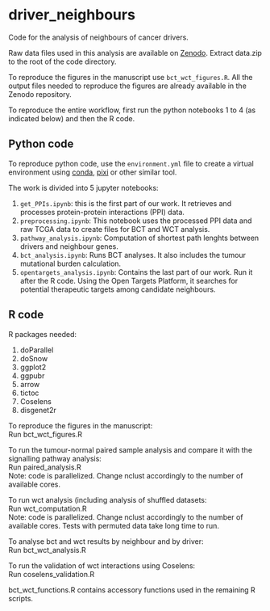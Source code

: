 # driver_neighbours
Code for the analysis of neighbours of cancer drivers.

Raw data files used in this analysis are available on [Zenodo](https://zenodo.org/records/14674267). Extract data.zip to the root of the code directory.

To reproduce the figures in the manuscript use `bct_wct_figures.R`. All the output files needed to reproduce the figures are already available in the Zenodo repository.

To reproduce the entire workflow, first run the python notebooks 1 to 4 (as indicated below) and then the R code.

## Python code
To reproduce python code, use the `environment.yml` file to create a virtual environment using [conda](https://conda.org/), [pixi](https://pixi.sh/latest/) or other similar tool. 

The work is divided into 5 jupyter notebooks:
1. `get_PPIs.ipynb`: this is the first part of our work. It retrieves and processes protein-protein interactions (PPI) data.
2. `preprocessing.ipynb`: This notebook uses the processed PPI data and raw TCGA data to create files for BCT and WCT analysis.
3. `pathway_analysis.ipynb`: Computation of shortest path lenghts between drivers and neighbour genes. 
4. `bct_analysis.ipynb`: Runs BCT analyses. It also includes the tumour mutational burden calculation. 
5. `opentargets_analysis.ipynb`: Contains the last part of our work. Run it after the R code. Using the Open Targets Platform, it searches for potential therapeutic targets among candidate neighbours.  

## R code
R packages needed:
1. doParallel
2. doSnow
3. ggplot2
4. ggpubr
5. arrow
6. tictoc
7. Coselens
8. disgenet2r<br>


To reproduce the figures in the manuscript:<br>
Run bct_wct_figures.R<br>

To run the tumour-normal paired sample analysis and compare it with the signalling pathway analysis:<br>
Run paired_analysis.R<br>
Note: code is parallelized. Change nclust accordingly to the number of available cores.<br>

To run wct analysis (including analysis of shuffled datasets:<br>
Run wct_computation.R<br>
Note: code is parallelized. Change nclust accordingly to the number of available cores. Tests with permuted data take long time to run.<br>

To analyse bct and wct results by neighbour and by driver:<br>
Run bct_wct_analysis.R<br>

To run the validation of wct interactions using Coselens:<br>
Run coselens_validation.R<br>


bct_wct_functions.R contains accessory functions used in the remaining R scripts.<br>


